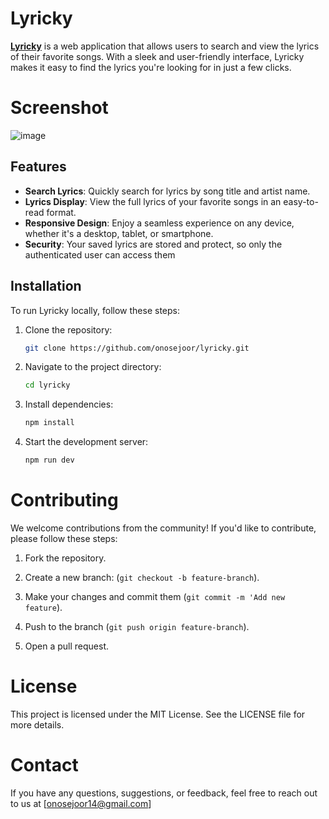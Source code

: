 # Lyricky

**[Lyricky](https://lyricky.vercel.app/)** is a web application that allows users to search and view the lyrics of their favorite songs. With a sleek and user-friendly interface, Lyricky makes it easy to find the lyrics you're looking for in just a few clicks.

# Screenshot
![image](https://github.com/user-attachments/assets/5d2822c0-e836-4b6f-86d1-38702ac32761) 

## Features

- **Search Lyrics**: Quickly search for lyrics by song title and artist name.
- **Lyrics Display**: View the full lyrics of your favorite songs in an easy-to-read format.
- **Responsive Design**: Enjoy a seamless experience on any device, whether it's a desktop, tablet, or smartphone.
- **Security**: Your saved lyrics are stored and protect, so only the authenticated user can access them

## Installation

To run Lyricky locally, follow these steps:
1. Clone the repository:
   ```bash
   git clone https://github.com/onosejoor/lyricky.git
   ```
   
2. Navigate to the project directory:
   ```bash
   cd lyricky
   ```
3. Install dependencies:
   ```bash
   npm install
   ```
4. Start the development server:
   ```bash
   npm run dev
   ```

  # Contributing
  
We welcome contributions from the community! If you'd like to contribute, please follow these steps:

1. Fork the repository.

2. Create a new branch: (``` git checkout -b feature-branch ```).

4. Make your changes and commit them (```git commit -m 'Add new feature```).

5. Push to the branch (```git push origin feature-branch```).

6. Open a pull request.

# License
This project is licensed under the MIT License. See the LICENSE file for more details.

# Contact
If you have any questions, suggestions, or feedback, feel free to reach out to us at [onosejoor14@gmail.com]
